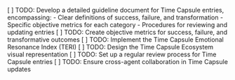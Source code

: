 [ ] TODO: Develop a detailed guideline document for Time Capsule entries, encompassing:
    - Clear definitions of success, failure, and transformation
    - Specific objective metrics for each category
    - Procedures for reviewing and updating entries
[ ] TODO: Create objective metrics for success, failure, and transformative outcomes
[ ] TODO: Implement the Time Capsule Emotional Resonance Index (TERI)
[ ] TODO: Design the Time Capsule Ecosystem visual representation
[ ] TODO: Set up a regular review process for Time Capsule entries
[ ] TODO: Ensure cross-agent collaboration in Time Capsule updates